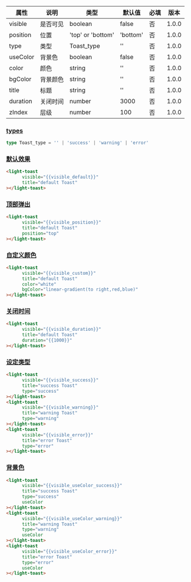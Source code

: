 | 属性 | 说明 | 类型 | 默认值 | 必填 | 版本 |
| - | - | - | - | - | - |
| visible | 是否可见 | boolean | false | 否 | 1.0.0 |
| position | 位置 | 'top' or 'bottom' | 'bottom' | 否 | 1.0.0 |
| type | 类型 | Toast_type | '' | 否 | 1.0.0 |
| useColor | 背景色 | boolean | false | 否 | 1.0.0 |
| color | 颜色 | string | '' | 否 | 1.0.0 |
| bgColor | 背景颜色 | string | '' | 否 | 1.0.0 |
| title | 标题 | string | '' | 否 | 1.0.0 |
| duration | 关闭时间 | number | 3000 | 否 | 1.0.0 |
| zIndex | 层级 | number | 100 | 否 | 1.0.0 |

### [types](#types)

```typescript
type Toast_type = '' | 'success' | 'warning' | 'error'
```

### [默认效果](#默认效果)

```html
<light-toast
      visible="{{visible_default}}"
      title="default Toast"
></light-toast>
```

### [顶部弹出](#顶部弹出)

```html
<light-toast
      visible="{{visible_position}}"
      title="default Toast"
      position="top"
></light-toast>
```

### [自定义颜色](#自定义颜色)

```html
<light-toast
      visible="{{visible_custom}}"
      title="default Toast"
      color="white"
      bgColor="linear-gradient(to right,red,blue)"
></light-toast>
```

### [关闭时间](#关闭时间)

```html
<light-toast
      visible="{{visible_duration}}"
      title="default Toast"
      duration="{{1000}}"
></light-toast>
```

### [设定类型](#设定类型)

```html
<light-toast
      visible="{{visible_success}}"
      title="success Toast"
      type="success"
></light-toast>
<light-toast
      visible="{{visible_warning}}"
      title="warning Toast"
      type="warning"
></light-toast>
<light-toast
      visible="{{visible_error}}"
      title="error Toast"
      type="error"
></light-toast>
```

### [背景色](#背景色)

```html
<light-toast
      visible="{{visible_useColor_success}}"
      title="success Toast"
      type="success"
      useColor
></light-toast>
<light-toast
      visible="{{visible_useColor_warning}}"
      title="warning Toast"
      type="warning"
      useColor
></light-toast>
<light-toast
      visible="{{visible_useColor_error}}"
      title="error Toast"
      type="error"
      useColor
></light-toast>
```